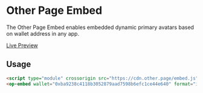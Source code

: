 # Other Page Embed
The Other Page Embed enables embedded dynamic primary avatars based on wallet address in any app.

[Live Preview](https://docs.other.page/embed/)

## Usage

```html
<script type="module" crossorigin src="https://cdn.other.page/embed.js" integrity="sha384-qrNh3PXst/Yr03YemQ/ZvslAMIpUhR3qg1kP7yxvC4KIzHj1KxjCtAAqeESCKFml"></script>
<op-embed wallet="0xba9238c4118b3052879aad7598b6efc1ce44e640" format="icon" />
```